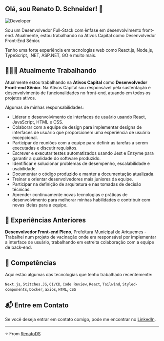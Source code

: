 ## Olá, sou Renato D. Schneider! 👋

![Developer](https://img.shields.io/badge/Developer-React%20%7C%20Node%20%7C%20TS%20%7C%20.NET%20%7C%20ASP.NET%20%7C%20GO%20%7C%20GITOPS-blue)

Sou um Desenvolvedor Full-Stack com ênfase em desenvolvimento front-end. Atualmente, estou trabalhando na Ativos Capital como Desenvolvedor Front-End Sênior. 

Tenho uma forte experiência em tecnologias web como React.js, Node.js, TypeScript, .NET, ASP.NET, GO e muito mais.

## 👨🏻‍💻 Atualmente Trabalhando

Atualmente estou trabalhando na **Ativos Capital** como **Desenvolvedor Front-end Sênior**. Na Ativos Capital sou responsável pela sustentação e desenvolvimento de funcionalidades no front-end, atuando em todos os projetos ativos.

Algumas de minhas responsabilidades:

- Liderar o desenvolvimento de interfaces de usuário usando React, JavaScript, HTML e CSS.
- Colaborar com a equipe de design para implementar designs de interfaces de usuário que proporcionem uma experiência de usuário excepcional.
- Participar de reuniões com a equipe para definir as tarefas a serem executadas e discutir requisitos.
- Escrever e executar testes automatizados usando Jest e Enzyme para garantir a qualidade do software produzido.
- Identificar e solucionar problemas de desempenho, escalabilidade e usabilidade.
- Documentar o código produzido e manter a documentação atualizada.
- Treinar e orientar desenvolvedores mais juniores da equipe.
- Participar na definição de arquitetura e nas tomadas de decisão técnicas.
- Aprender continuamente novas tecnologias e práticas de desenvolvimento para melhorar minhas habilidades e contribuir com novas ideias para a equipe.

## 💼 Experiências Anteriores

**Desenvolvedor Front-end Pleno**, Prefeitura Municipal de Ariquemes - Trabalhei num projeto de vacinação onde era responsável por implementar a interface de usuário, trabalhando em estreita colaboração com a equipe de back-end.

## 🌱 Competências

Aqui estão algumas das tecnologias que tenho trabalhado recentemente:

`Next.js`, `Stitches.JS`, `CI/CD`, `Code Review`, `React`, `Tailwind`, `Styled-components`, `Docker`, `axios`, `HTML`, `CSS`

## 📬 Entre em Contato

Se você deseja entrar em contato comigo, pode me encontrar no [LinkedIn](https://www.linkedin.com/in/renatodaltiba/).

--- 

⭐️ From [RenatoDS](https://github.com/renatodaltiba)
